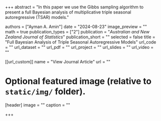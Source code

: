 +++
abstract = "In this paper we use the Gibbs sampling algorithm to present a full Bayesian analysis of multiplicative triple seasonal autoregressive (TSAR) models."

authors = ["Ayman A. Amin"]
date = "2024-08-23"
image_preview = ""
math = true
publication_types = ["2"]
publication = "*Australian and New Zealand Journal of Statistics*"
publication_short = ""
selected = false
title = "Full Bayesian Analysis of Triple Seasonal Autoregressive Models"
url_code = ""
url_dataset = ""
url_pdf = ""
url_project = ""
url_slides = ""
url_video = ""

[[url_custom]]
name = "View Journal Article"
url = ""

# Optional featured image (relative to `static/img/` folder).
[header]
image = ""
caption = ""

+++
